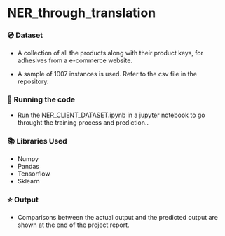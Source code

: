 # NER_through_translation

### :cd: Dataset
* A collection of all the products along with their product keys, for adhesives from a e-commerce website. 

* A sample of 1007 instances is used. Refer to the csv file in the repository. 

### :key: Running the code
* Run the NER_CLIENT_DATASET.ipynb in a jupyter notebook to go throught the training process and prediction..


### :books: Libraries Used
* Numpy
* Pandas
* Tensorflow
* Sklearn

### :star: Output
* Comparisons between the actual output and the predicted output are shown at the end of the project report.
